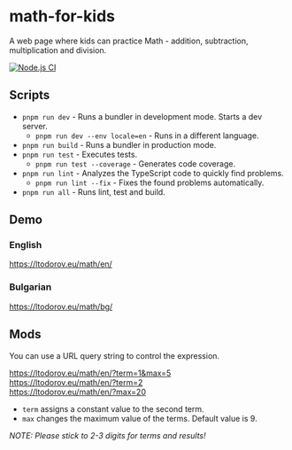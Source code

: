 # math-for-kids

A web page where kids can practice Math - addition, subtraction, multiplication and division.

[![Node.js CI](https://github.com/ltodorov/math-for-kids/actions/workflows/node.js.yml/badge.svg)](https://github.com/ltodorov/math-for-kids/actions/workflows/node.js.yml)

## Scripts

- `pnpm run dev` - Runs a bundler in development mode. Starts a dev server.
    - `pnpm run dev --env locale=en` - Runs in a different language.
- `pnpm run build` - Runs a bundler in production mode.
- `pnpm run test` - Executes tests.
    - `pnpm run test --coverage` - Generates code coverage.
- `pnpm run lint` - Analyzes the TypeScript code to quickly find problems.
    - `pnpm run lint --fix` - Fixes the found problems automatically.
- `pnpm run all` - Runs lint, test and build.

## Demo

### English
https://ltodorov.eu/math/en/

### Bulgarian
https://ltodorov.eu/math/bg/

## Mods

You can use a URL query string to control the expression.

https://ltodorov.eu/math/en/?term=1&max=5<br>
https://ltodorov.eu/math/en/?term=2<br>
https://ltodorov.eu/math/en/?max=20

- `term` assigns a constant value to the second term.
- `max` changes the maximum value of the terms. Default value is 9.

*NOTE: Please stick to 2-3 digits for terms and results!*
